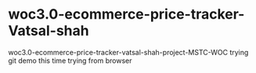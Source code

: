 # woc3.0-ecommerce-price-tracker-Vatsal-shah
woc3.0-ecommerce-price-tracker-vatsal-shah-project-MSTC-WOC
trying git demo
this time trying from browser
